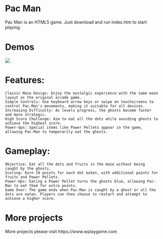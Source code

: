 <h1>Pac Man</h1>
Pac Man is an HTML5 game. Just download and run index.htm to start playing.
<br/>
<h1>Demos</h1>
<img src="https://www.wplaygame.com/images/pac-man.png">

<h1> Features:</h1>

    Classic Maze Design: Enjoy the nostalgic experience with the same maze layout as the original arcade game.
    Simple Controls: Use keyboard arrow keys or swipe on touchscreens to control Pac-Man's movements, making it suitable for all devices.
    Increasing Difficulty: As levels progress, the ghosts become faster and more strategic.
    High Score Challenge: Aim to eat all the dots while avoiding ghosts to achieve the highest score.
    Power-Ups: Special items like Power Pellets appear in the game, allowing Pac-Man to temporarily eat the ghosts.

<h1>Gameplay:</h1>

    Objective: Eat all the dots and fruits in the maze without being caught by the ghosts.
    Scoring: Earn 10 points for each dot eaten, with additional points for fruits and Power Pellets.
    Power-Ups: Eating a Power Pellet turns the ghosts blue, allowing Pac-Man to eat them for extra points.
    Game Over: The game ends when Pac-Man is caught by a ghost or all the dots are eaten. Players can then choose to restart and attempt to achieve a higher score.
<h1>More projects</h1>
More projects please visit https://www.wplaygame.com
